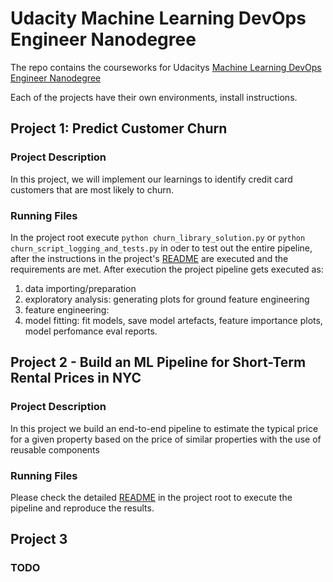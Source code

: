 # Udacity Machine Learning DevOps Engineer Nanodegree

The repo contains the courseworks for Udacitys
[Machine Learning DevOps Engineer Nanodegree](https://www.udacity.com/course/machine-learning-dev-ops-engineer-nanodegree--nd0821)

Each of the projects have their own environments, install instructions.

## Project 1: Predict Customer Churn

### Project Description

In this project, we will implement our learnings to identify credit card customers that are most likely to churn.

### Running Files

In the project root execute `python churn_library_solution.py` or `python churn_script_logging_and_tests.py` in oder to test out the entire 
pipeline, after the instructions in the project's [README](./project_1/README.md) are executed and the 
requirements are met. After execution the project pipeline gets executed as: 
1. data importing/preparation 
2. exploratory analysis: generating plots for ground feature engineering
3. feature engineering:
4. model fitting: fit models, save model artefacts, feature importance plots, model perfomance eval reports.


## Project 2 - Build an ML Pipeline for Short-Term Rental Prices in NYC

### Project Description

In this project we build an end-to-end pipeline to estimate the typical price for a given property based on the price of similar properties
with the use of reusable components 

### Running Files
Please check the detailed [README](./project_2/project_solution/README.md) in the project root to execute the pipeline and reproduce the results.


## Project 3 
### TODO
